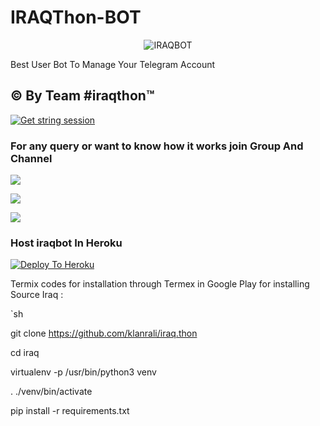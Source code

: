 # IRAQThon-BOT

<p align="center">

<img src="https://telegra.ph/file/5ac2de4509d2c96ec2df7.jpg" alt="IRAQBOT">

Best User Bot To Manage Your Telegram Account 
## © By Team #iraqthon™
[![Get string session](https://repl.it/badge/github/sandy1709/sandeep1709)](https://generatestringsession.sandeep1709.repl.run/)
### For any query or want to know how it works join Group And Channel 

<a href="https://t.me/iraqthon"><img src="https://img.shields.io/badge/Join-Telegram%20Channel-red.svg?logo=Telegram"></a>

<a href="https://t.me/klanr"><img src="https://img.shields.io/badge/Join-Telegram%20Group-blue.svg?logo=telegram"></a>

<a href="https://youtu.be/HKLtmbiFi_Q"><img src="https://img.shields.io/badge/How%20To-Deploy-red.svg?logo=Youtube"></a>

### Host iraqbot In Heroku

 

[![Deploy To Heroku](https://www.herokucdn.com/deploy/button.svg)](https://heroku.com/deploy?template=https://github.com/klanrali/IRAQ.thon)

Termix codes for installation through Termex in Google Play for installing Source Iraq  :

`sh

git clone https://github.com/klanrali/iraq.thon

cd iraq

virtualenv -p /usr/bin/python3 venv

. ./venv/bin/activate

pip install -r requirements.txt
